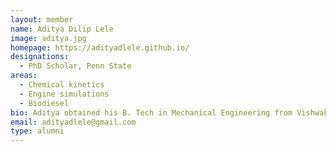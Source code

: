 ```yaml
---
layout: member
name: Aditya Dilip Lele
image: aditya.jpg
homepage: https://adityadlele.github.io/
designations: 
  - PhD Scholar, Penn State
areas: 
  - Chemical kinetics
  - Engine simulations
  - Biodiesel
bio: Aditya obtained his B. Tech in Mechanical Engineering from Vishwakarma Institute of Technology, Pune in 2015. He received his Masters at IIT Madras in 2018, for his work on kinetic modeling of biodiesel surrogates and reacting flow simulations in CI engines. His thesis was co-advised by Dr. K. Anand at IIT Madras. He is currently pursuing his PhD at Penn State.
email: adityadlele@gmail.com 
type: alumni
---
```

